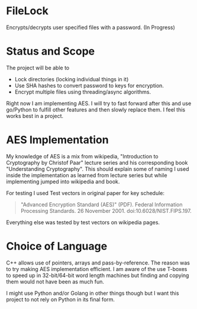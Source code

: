 # FileLock
Encrypts/decrypts user specified files with a password. (In Progress)

# Status and Scope
The project will be able to
* Lock directories (locking individual things in it)
* Use SHA hashes to convert password to keys for encryption.
* Encrypt multiple files using threading/async algorithms.

Right now I am implementing AES. I will try to fast forward after this and use go/Python to fulfill other features and then slowly replace them. I feel this works best in a project.

# AES Implementation
My knowledge of AES is a mix from wikipedia, "Introduction to Cryptography by Christof Paar" lecture series and his corresponding book "Understanding Cryptography". This should explain some of naming I used inside the implementation as learned from lecture series but while implementing jumped into wikipedia and book.

For testing I used Test vectors in original paper for key schedule:

>"Advanced Encryption Standard (AES)" (PDF). Federal Information Processing Standards. 26 November 2001. doi:10.6028/NIST.FIPS.197.

Everything else was tested by test vectors on wikipedia pages.

# Choice of Language
C++ allows use of pointers, arrays and pass-by-reference. The reason was to try making AES implementation efficient. I am aware of the use T-boxes to speed up in 32-bit/64-bit word length machines but finding and copying them would not have been as much fun.

I might use Python and/or Golang in other things though but I want this project to not rely on Python in its final form.
